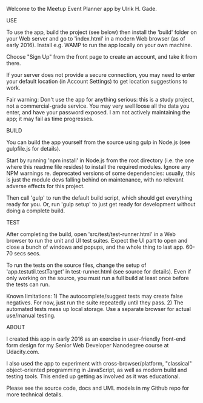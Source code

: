 Welcome to the Meetup Event Planner app by Ulrik H. Gade.

USE

To use the app, build the project (see below) then install the 'build' folder on your Web server and go to 'index.html' in a modern Web browser (as of early 2016). Install e.g. WAMP to run the app locally on your own machine.

Choose "Sign Up" from the front page to create an account, and take it from there.

If your server does not provide a secure connection, you may need to enter your default location (in Account Settings) to get location suggestions to work.

Fair warning: Don't use the app for anything serious: this is a study project, not a commercial-grade service. You may very well loose all the data you enter, and have your password exposed. I am not actively maintaining the app; it may fail as time progresses.

BUILD

You can build the app yourself from the source using gulp in Node.js (see gulpfile.js for details).

Start by running 'npm install' in Node.js from the root directory (i.e. the one where this readme file resides) to install the required modules. Ignore any NPM warnings re. deprecated versions of some dependencies: usually, this is just the module devs falling behind on maintenance, with no relevant adverse effects for this project.

Then call 'gulp' to run the default build script, which should get everything ready for you. Or, run 'gulp setup' to just get ready for development without doing a complete build.

TEST

After completing the build, open 'src/test/test-runner.html' in a Web browser to run the unit and UI test suites. Expect the UI part to open and close a bunch of windows and popups, and the whole thing to last app. 60-70 secs secs.

To run the tests on the source files, change the setup of 'app.testutil.testTarget' in test-runner.html (see source for details). Even if only working on the source, you must run a full build at least once before the tests can run.

Known limitations: 1) The autocomplete/suggest tests may create false negatives. For now, just run the suite repeatedly until they pass. 2) The automated tests mess up local storage. Use a separate browser for actual use/manual testing.


ABOUT

I created this app in early 2016 as an exercise in user-friendly front-end form design for my Senior Web Developer Nanodegree course at Udacity.com.

I also used the app to experiment with cross-browser/platform, "classical" object-oriented programming in JavaScript, as well as modern build and testing tools. This ended up getting as involved as it was educational.

Please see the source code, docs and UML models in my Github repo for more technical details. 